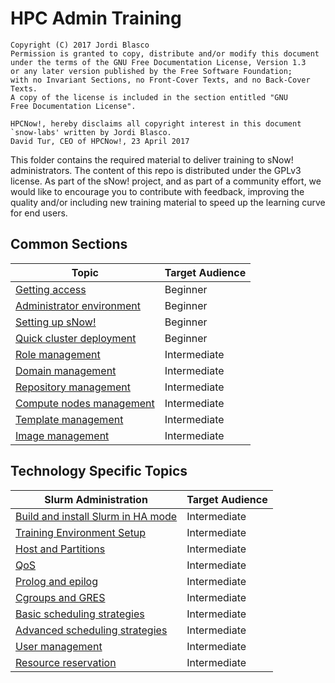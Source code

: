 # HPC Admin Training

```
Copyright (C) 2017 Jordi Blasco
Permission is granted to copy, distribute and/or modify this document
under the terms of the GNU Free Documentation License, Version 1.3
or any later version published by the Free Software Foundation;
with no Invariant Sections, no Front-Cover Texts, and no Back-Cover Texts.
A copy of the license is included in the section entitled "GNU
Free Documentation License".

HPCNow!, hereby disclaims all copyright interest in this document
`snow-labs' written by Jordi Blasco.
David Tur, CEO of HPCNow!, 23 April 2017
```

This folder contains the required material to deliver training to sNow! administrators. The content of this repo is distributed under the GPLv3 license.
As part of the sNow! project, and as part of a community effort, we would like to encourage you to contribute with feedback, improving the quality and/or including new training material to speed up the learning curve for end users.

## Common Sections

| Topic                                                                 | Target Audience       |
| --------------------------------------------------------------------- | --------------------- |
| [Getting access](01-getting-access.md)                                | Beginner              |
| [Administrator environment](02-administration-environment.md)         | Beginner              |
| [Setting up sNow!](03-setting-up-snow.md)                             | Beginner              |
| [Quick cluster deployment](04-quick-cluster-deployment.md)            | Beginner              |
| [Role management](05-role-management.md)                              | Intermediate          |
| [Domain management](06-domain-management.md)                          | Intermediate          |
| [Repository management](07-repository-management.md)                  | Intermediate          |
| [Compute nodes management](08-compute-node-management.md)             | Intermediate          |
| [Template management](09-template-management.md)                      | Intermediate          |
| [Image management](10-image-management.md)                            | Intermediate          |

## Technology Specific Topics

| Slurm Administration                                                         | Target Audience       |
| ---------------------------------------------------------------------------- | --------------------- |
| [Build and install Slurm in HA mode](slurm/00-build-and-install-slurm.md)    | Intermediate          |
| [Training Environment Setup](slurm/01-training-environment-setup.md)         | Intermediate          |
| [Host and Partitions](slurm/02-host-and-partitions.md)                       | Intermediate          |
| [QoS](slurm/03-qos.md)                                                       | Intermediate          |
| [Prolog and epilog](slurm/04-prolog-and-epilog.md)                           | Intermediate          |
| [Cgroups and GRES](slurm/05-cgroups-and-gres.md)                             | Intermediate          |
| [Basic scheduling strategies](slurm/06-basic-scheduling-strategies.md)       | Intermediate          |
| [Advanced scheduling strategies](slurm/07-advanced-scheduling-strategies.md) | Intermediate          |
| [User management](slurm/08-user-management.md)                               | Intermediate          |
| [Resource reservation](slurm/09-resource-reservation.md)                     | Intermediate          |
